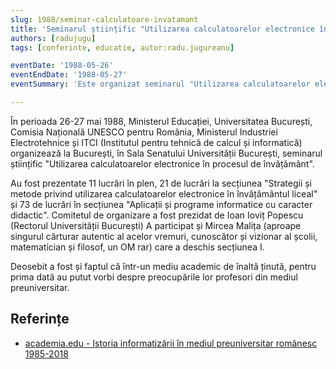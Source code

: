 ```yaml
---
slug: 1988/seminar-calculatoare-invatamant
title: 'Seminarul științific "Utilizarea calculatoarelor electronice în procesul de învățământ"'
authors: [radujugu]
tags: [conferinte, educatie, autor:radu.jugureanu]

eventDate: '1988-05-26'
eventEndDate: '1988-05-27'
eventSummary: 'Este organizat seminarul "Utilizarea calculatoarelor electronice în procesul de învățământ"'

---
```


În perioada 26-27 mai 1988, Ministerul Educației, Universitatea București,
Comisia Națională UNESCO pentru România, Ministerul Industriei Electrotehnice
și ITCI (Institutul pentru tehnică de
calcul și informatică) organizează la București, în Sala Senatului
Universității București, seminarul științific
"Utilizarea calculatoarelor electronice în procesul de învățământ".

<!-- truncate -->

Au fost prezentate 11 lucrări în plen, 21 de
lucrări la secțiunea "Strategii și
metode privind utilizarea
calculatoarelor electronice în
învățământul liceal" și 73 de
lucrări în secțiunea "Aplicații și
programe informatice cu
caracter didactic".
Comitetul de organizare a fost
prezidat de Ioan Ioviț Popescu
(Rectorul Universității
București)
A participat și Mircea Malița
(aproape singurul cărturar
autentic al acelor vremuri,
cunoscător și vizionar al școlii,
matematician și filosof, un OM
rar) care a deschis secțiunea I.

Deosebit a fost și faptul
că într-un mediu academic de
înaltă ținută, pentru prima dată au
putut vorbi despre
preocupările lor profesori din
mediul preuniversitar.

## Referințe

- [academia.edu - Istoria informatizării în mediul preuniversitar românesc 1985-2018](https://www.academia.edu/43375781/Istoria_informatizării_în_mediul_preuniversitar_românesc_1985_2018)
